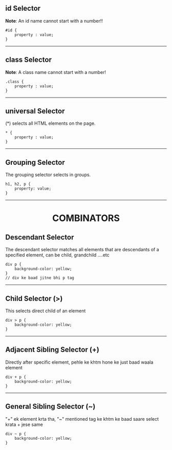 
## id Selector
**Note**: An id name cannot start with a number!!

    #id {
        property : value;
    }

---

## class Selector
**Note**: A class name cannot start with a number!

    .class {
        property : value;
    }

---
## universal Selector
(*) selects all HTML elements on the page.

    * {
        property : value;
    }

---
## Grouping Selector
The grouping selector selects in groups.

    h1, h2, p {
        property: value;
    }

---
# <div align=center>COMBINATORS</DIV>

## Descendant Selector
The descendant selector matches all elements that are descendants of a specified element, can be child, grandchild ....etc

    div p {
        background-color: yellow;
    }
    // div ke baad jitne bhi p tag

---

## Child Selector (>)
This selects direct child of an element

    div > p {
        background-color: yellow;
    }

---

## Adjacent Sibling Selector (+)

Directly after specific element, pehle ke khtm hone ke just baad waala element

    div + p {
        background-color: yellow;
    }

---

## General Sibling Selector (~)

"+" ek element krta tha, "~" mentioned tag ke khtm ke baad saare select krata + jese same

    div ~ p {
        background-color: yellow;
    }